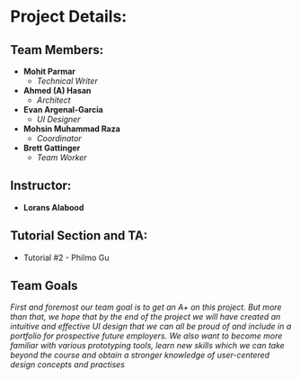 # Project Details:
## Team Members:
* **Mohit Parmar**
  * _Technical Writer_
* **Ahmed (A) Hasan**
  * _Architect_ 
* **Evan Argenal-Garcia**
  * _UI Designer_ 
* **Mohsin Muhammad Raza**
  * _Coordinator_
* **Brett Gattinger**
  * _Team Worker_ 
## Instructor:
* **Lorans Alabood**
## Tutorial Section and TA:
* Tutorial #2 - Philmo Gu
## Team Goals
_First and foremost our team goal is to get an A+ on this project. But more than that, we hope that by the end of the project we will have created an intuitive and effective UI design that we can all be proud of and include in a portfolio for prospective future employers. We also want to become more familiar with various prototyping tools, learn new skills which we can take beyond the course and obtain a stronger knowledge of user-centered design concepts and practises_
